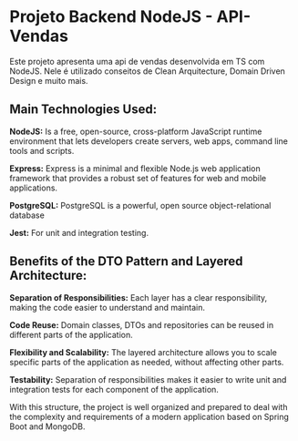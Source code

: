 
# Projeto Backend NodeJS - API-Vendas

Este projeto apresenta uma api de vendas desenvolvida em TS com NodeJS.
Nele é utilizado conseitos de Clean Arquitecture, Domain Driven Design e muito mais.

## Main Technologies Used:


**NodeJS:** Is a free, open-source, cross-platform JavaScript runtime environment that lets developers create servers, web apps, command line tools and scripts.

**Express:** Express is a minimal and flexible Node.js web application framework that provides a robust set of features for web and mobile applications.

**PostgreSQL:** PostgreSQL is a powerful, open source object-relational database

**Jest:** For unit and integration testing.


## Benefits of the DTO Pattern and Layered Architecture:

**Separation of Responsibilities:** Each layer has a clear responsibility, making the code easier to understand and maintain.

**Code Reuse:** Domain classes, DTOs and repositories can be reused in different parts of the application.

**Flexibility and Scalability:** The layered architecture allows you to scale specific parts of the application as needed, without affecting other parts.

**Testability:** Separation of responsibilities makes it easier to write unit and integration tests for each component of the application.

With this structure, the project is well organized and prepared to deal with the complexity and requirements of a modern application based on Spring Boot and MongoDB.

